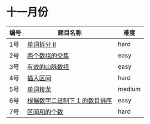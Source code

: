 # 十一月份

**编号**|**题目名称**|**难度**
--------|------------|-------
1号|[单词拆分 II](./第1题%20140.%20单词拆分%20II)|hard
2号|[两个数组的交集](./第2题%20349.%20两个数组的交集)|easy
3号|[有效的山脉数组](./第3题%20941.%20有效的山脉数组)|easy
4号|[插入区间](./第4题%2057.%20插入区间)|hard
5号|[单词接龙](./第5题%20127.%20单词接龙)|medium
6号|[根据数字二进制下 1 的数目排序](./第6题%201356.%20根据数字二进制下%201%20的数目排序)|easy
7号|[区间和的个数](./第7题%20327.%20区间和的个数)|hard
